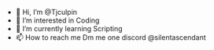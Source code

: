 - 👋 Hi, I’m @Tjculpin
- 👀 I’m interested in Coding 
- 🌱 I’m currently learning Scripting 
 - 📫 How to reach me Dm me one discord @silentascendant
  

<!---
Tjculpin/Tjculpin is a ✨ special ✨ repository because its `README.md` (this file) appears on your GitHub profile.
You can click the Preview link to take a look at your changes.
--->
